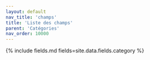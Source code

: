 ```yaml
---
layout: default
nav_title: 'champs'
title: 'Liste des champs'
parent: 'Catégories'
nav_order: 10000
---
```


{% include fields.md fields=site.data.fields.category %}
